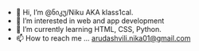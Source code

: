 - 👋 Hi, I’m @ნიკუ/Niku AKA klass1cal.
- 👀 I’m interested in web and app development
- 🌱 I’m currently learning HTML, CSS, Python.
- 📫 How to reach me ... arudashvili.nika01@gmail.com
